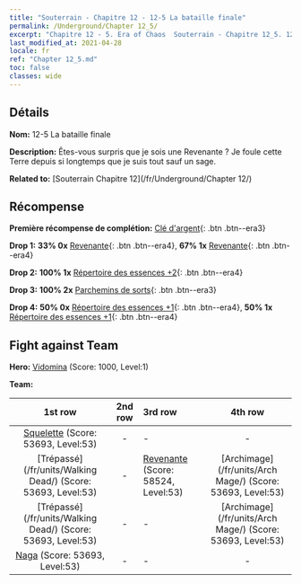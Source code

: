 ```yaml
---
title: "Souterrain - Chapitre 12 - 12-5 La bataille finale"
permalink: /Underground/Chapter 12_5/
excerpt: "Chapitre 12 - 5. Era of Chaos  Souterrain - Chapitre 12_5. 12-5 La bataille finale"
last_modified_at: 2021-04-28
locale: fr
ref: "Chapter 12_5.md"
toc: false
classes: wide
---
```


## Détails

 **Nom:** 12-5 La bataille finale

 **Description:** Êtes-vous surpris que je sois une Revenante ? Je foule cette Terre depuis si longtemps que je suis tout sauf un sage.

 **Related to:** [Souterrain Chapitre 12](/fr/Underground/Chapter 12/)

## Récompense

 **Première récompense de complétion:** [Clé d'argent](/ItemsFR/con_693/){: .btn .btn--era3}

 **Drop 1:** **33% 0x** [Revenante](/ItemsFR/unt_210/){: .btn .btn--era4}, **67% 1x** [Revenante](/ItemsFR/unt_210/){: .btn .btn--era4}

 **Drop 2:** **100% 1x** [Répertoire des essences +2](/ItemsFR/mat_53/){: .btn .btn--era4}

 **Drop 3:** **100% 2x** [Parchemins de sorts](/ItemsFR/con_694/){: .btn .btn--era3}

 **Drop 4:** **50% 0x** [Répertoire des essences +1](/ItemsFR/mat_46/){: .btn .btn--era4}, **50% 1x** [Répertoire des essences +1](/ItemsFR/mat_46/){: .btn .btn--era4}


## Fight against Team
 **Hero:** [Vidomina](/fr/heroes/Vidomina/) (Score: 1000, Level:1)

 **Team:**


  | 1st row | 2nd row | 3rd row | 4th row |
  |:----:|:----:|:----|:----:|
  | [Squelette](/fr/units/Skeleton/) (Score: 53693, Level:53)  | - | - | - |
  | [Trépassé](/fr/units/Walking Dead/) (Score: 53693, Level:53)  | - | [Revenante](/fr/units/Wight/) (Score: 58524, Level:53)  | [Archimage](/fr/units/Arch Mage/) (Score: 53693, Level:53)  |
  | [Trépassé](/fr/units/Walking Dead/) (Score: 53693, Level:53)  | - | - | [Archimage](/fr/units/Arch Mage/) (Score: 53693, Level:53)  |
  | [Naga](/fr/units/Naga/) (Score: 53693, Level:53)  | - | - | - |



